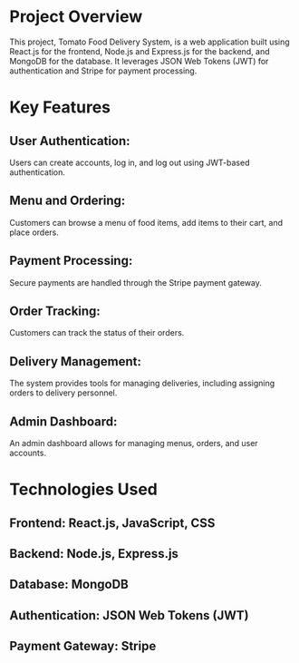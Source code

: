 # Project Overview
 This project, Tomato Food Delivery System, is a web application built using React.js for the frontend, Node.js and Express.js for the backend, and MongoDB for the database. 
 It leverages JSON Web Tokens (JWT) for authentication and Stripe for payment processing.

# Key Features
## User Authentication: 
Users can create accounts, log in, and log out using JWT-based authentication.
## Menu and Ordering: 
Customers can browse a menu of food items, add items to their cart, and place orders.
## Payment Processing: 
Secure payments are handled through the Stripe payment gateway.
## Order Tracking: 
Customers can track the status of their orders.
## Delivery Management: 
The system provides tools for managing deliveries, including assigning orders to delivery personnel.
## Admin Dashboard: 
An admin dashboard allows for managing menus, orders, and user accounts.
# Technologies Used
## Frontend: React.js, JavaScript, CSS
## Backend: Node.js, Express.js
## Database: MongoDB
## Authentication: JSON Web Tokens (JWT)
## Payment Gateway: Stripe
